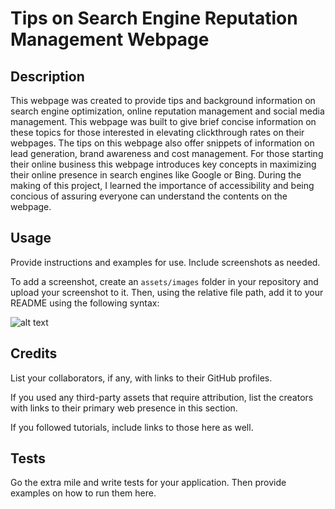 # Tips on Search Engine Reputation Management Webpage

## Description

This webpage was created to provide tips and background information on search engine optimization, online reputation management and social media management. This webpage was built to give brief concise information on these topics for those interested in elevating clickthrough rates on their webpages. The tips on this webpage also offer snippets of information on lead generation, brand awareness and cost management. For those starting their online business this webpage introduces key concepts in maximizing their online presence in search engines like Google or Bing. During the making of this project, I learned the importance of accessibility and being concious of assuring everyone can understand the contents on the webpage. 

## Usage

Provide instructions and examples for use. Include screenshots as needed.

To add a screenshot, create an `assets/images` folder in your repository and upload your screenshot to it. Then, using the relative file path, add it to your README using the following syntax:

![alt text](assets/images/screenshot.png)

## Credits

List your collaborators, if any, with links to their GitHub profiles.

If you used any third-party assets that require attribution, list the creators with links to their primary web presence in this section.

If you followed tutorials, include links to those here as well.

## Tests

Go the extra mile and write tests for your application. Then provide examples on how to run them here.